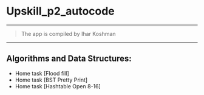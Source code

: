 # Upskill_p2_autocode
-------------------
> The app is compiled by Ihar Koshman

***

## Algorithms and Data Structures:

- Home task [Flood fill]
- Home task [BST Pretty Print]
- Home task [Hashtable Open 8-16]

